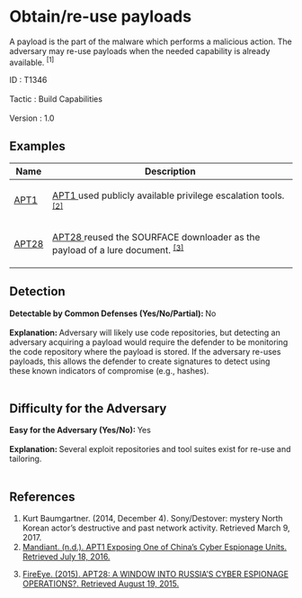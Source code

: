 <div class="container-fluid">
 <h1>
  Obtain/re-use payloads
 </h1>
 <div class="row">
  <div class="col-md-8 description-body">
   <p>
    A payload is the part of the malware which performs a malicious action. The adversary may re-use payloads when the needed capability is already available.
    <span class="scite-citeref-number" data-reference="SonyDestover" id="scite-ref-1-a">
     <sup>
      [1]
     </sup>
    </span>
   </p>
  </div>
  <div class="col-md-4">
   <div class="card">
    <div class="card-body">
     <div class="card-data">
      <span class="h5 card-title">
       ID
      </span>
      : T1346
      <br/>
      <br/>
     </div>
     <div class="card-data">
      <span class="h5 card-title">
      </span>
     </div>
     <div class="card-data">
      <span class="h5 card-title">
       Tactic
      </span>
      : Build Capabilities
      <br/>
      <br/>
     </div>
     <div class="card-data">
      <span class="h5 card-title">
      </span>
     </div>
     <div class="card-data">
      <span class="h5 card-title">
      </span>
     </div>
     <div class="card-data">
      <span class="h5 card-title">
      </span>
     </div>
     <div class="card-data">
      <span class="h5 card-title">
      </span>
     </div>
     <div class="card-data">
      <span class="h5 card-title">
      </span>
     </div>
     <div class="card-data">
      <span class="h5 card-title">
      </span>
     </div>
     <div class="card-data">
      <span class="h5 card-title">
      </span>
     </div>
     <div class="card-data">
      <span class="h5 card-title">
      </span>
     </div>
     <div class="card-data">
      <span class="h5 card-title">
      </span>
     </div>
     <div class="card-data">
      <span class="h5 card-title">
      </span>
     </div>
     <div class="card-data">
      <span class="h5 card-title">
      </span>
     </div>
     <div class="card-data">
      <span class="h5 card-title">
      </span>
     </div>
     <div class="card-data">
      <span class="h5 card-title">
       Version
      </span>
      : 1.0
     </div>
    </div>
   </div>
  </div>
 </div>
 <h2 class="pt-3" id="examples">
  Examples
 </h2>
 <table class="table table-bordered table-light mt-2">
  <thead>
   <tr>
    <th scope="col">
     Name
    </th>
    <th scope="col">
     Description
    </th>
   </tr>
  </thead>
  <tbody class="bg-white">
   <tr>
    <td>
     <a href="https://attack.mitre.org/groups/G0006">
      APT1
     </a>
    </td>
    <td>
     <p>
      <a href="https://attack.mitre.org/groups/G0006">
       APT1
      </a>
      used publicly available privilege escalation tools.
      <span class="scite-citeref-number" data-reference="Mandiant APT1" id="scite-ref-2-a" onclick="scrollToRef('scite-2')">
       <sup>
        <a aria-describedby="qtip-1" data-hasqtip="1" href="https://www.fireeye.com/content/dam/fireeye-www/services/pdfs/mandiant-apt1-report.pdf" target="_blank">
         [2]
        </a>
       </sup>
      </span>
     </p>
    </td>
   </tr>
   <tr>
    <td>
     <a href="https://attack.mitre.org/groups/G0007">
      APT28
     </a>
    </td>
    <td>
     <p>
      <a href="https://attack.mitre.org/groups/G0007">
       APT28
      </a>
      reused the SOURFACE downloader as the payload of a lure document.
      <span class="scite-citeref-number" data-reference="FireEye APT28" id="scite-ref-3-a" onclick="scrollToRef('scite-3')">
       <sup>
        <a aria-describedby="qtip-2" data-hasqtip="2" href="https://www.fireeye.com/content/dam/fireeye-www/global/en/current-threats/pdfs/rpt-apt28.pdf" target="_blank">
         [3]
        </a>
       </sup>
      </span>
     </p>
    </td>
   </tr>
  </tbody>
 </table>
 <h2 class="pt-3" id="detectable">
  Detection
 </h2>
 <b>
  Detectable by Common Defenses (Yes/No/Partial):
 </b>
 No
 <br/>
 <br/>
 <b>
  Explanation:
 </b>
 Adversary will likely use code repositories, but detecting an adversary acquiring a payload would require the defender to be monitoring the code repository where the payload is stored. If the adversary re-uses payloads, this allows the defender to create signatures to detect using these known indicators of compromise (e.g., hashes).
 <br/>
 <br/>
 <h2 class="pt-3" id="difficulty">
  Difficulty for the Adversary
 </h2>
 <b>
  Easy for the Adversary (Yes/No):
 </b>
 Yes
 <br/>
 <br/>
 <b>
  Explanation:
 </b>
 Several exploit repositories and tool suites exist for re-use and tailoring.
 <br/>
 <br/>
 <h2 class="pt-3" id="references">
  References
 </h2>
 <div class="row">
  <div class="col">
   <ol>
    <li>
     <span class="scite-citation" id="scite-1">
      <span class="scite-citation-text">
       Kurt Baumgartner. (2014, December 4). Sony/Destover: mystery North Korean actor’s destructive and past network activity. Retrieved March 9, 2017.
      </span>
     </span>
    </li>
    <li>
     <span class="scite-citation" id="scite-2">
      <span class="scite-citation-text">
       <a class="external text" href="https://www.fireeye.com/content/dam/fireeye-www/services/pdfs/mandiant-apt1-report.pdf" name="scite-2" rel="nofollow" target="_blank">
        Mandiant. (n.d.). APT1 Exposing One of China’s Cyber Espionage Units. Retrieved July 18, 2016.
       </a>
      </span>
     </span>
    </li>
   </ol>
  </div>
  <div class="col">
   <ol start="3.5">
    <li>
     <span class="scite-citation" id="scite-3">
      <span class="scite-citation-text">
       <a class="external text" href="https://www.fireeye.com/content/dam/fireeye-www/global/en/current-threats/pdfs/rpt-apt28.pdf" name="scite-3" rel="nofollow" target="_blank">
        FireEye. (2015). APT28: A WINDOW INTO RUSSIA’S CYBER ESPIONAGE OPERATIONS?. Retrieved August 19, 2015.
       </a>
      </span>
     </span>
    </li>
   </ol>
  </div>
 </div>
</div>
